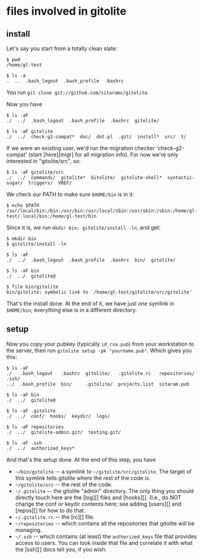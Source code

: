 # files involved in gitolite

## install

Let's say you start from a totally clean slate:

    $ pwd
    /home/gl-test

    $ ls -a
    .  ..  .bash_logout  .bash_profile  .bashrc

You run `git clone git://github.com/sitaramc/gitolite`.

Now you have

    $ ls -aF
    ./  ../  .bash_logout  .bash_profile  .bashrc  gitolite/

    $ ls -aF gitolite
    ./  ../  check-g2-compat*  doc/  dot.pl  .git/  install*  src/  t/

If we were an existing user, we'd run the migration checker 'check-g2-compat'
(start [here][migr] for all migration info).  For now we're only interested in
"gitolite/src", so:

    $ ls -aF gitolite/src
    ./  ../  commands/  gitolite*  Gitolite/  gitolite-shell*  syntactic-sugar/  triggers/  VREF/

We check our PATH to make sure `$HOME/bin` is in it:

    $ echo $PATH
    /usr/local/bin:/bin:/usr/bin:/usr/local/sbin:/usr/sbin:/sbin:/home/gl-test/.local/bin:/home/gl-test/bin

Since it is, we run `mkdir bin; gitolite/install -ln`, and get:

    $ mkdir bin
    $ gitolite/install -ln

    $ ls -aF
    ./  ../  .bash_logout  .bash_profile  .bashrc  bin/  gitolite/

    $ ls -aF bin
    ./  ../  gitolite@

    $ file bin/gitolite
    bin/gitolite: symbolic link to `/home/gl-test/gitolite/src/gitolite'

That's the install done.  At the end of it, we have just *one* symlink in
`$HOME/bin`; everything else is in a different directory.

## setup

Now you copy your pubkey (typically `id_rsa.pub`) from your workstation to the
server, then run `gitolite setup -pk "yourname.pub"`.  Which gives you this:

    $ ls -aF
    ./   .bash_logout   .bashrc  gitolite/   .gitolite.rc   repositories/  .ssh/
    ../  .bash_profile  bin/     .gitolite/  projects.list  sitaram.pub

    $ ls -aF bin
    ./  ../  gitolite@

    $ ls -aF .gitolite
    ./  ../  conf/  hooks/  keydir/  logs/

    $ ls -aF repositories
    ./  ../  gitolite-admin.git/  testing.git/

    $ ls -aF .ssh
    ./  ../  authorized_keys*

And that's the setup done.  At the end of this step, you have

  * `~/bin/gitolite` -- a symlink to `~/gitolite/src/gitolite`.  The target of
    this symlink tells gitolite where the rest of the code is.
  * `~/gitolite/src` -- the rest of the code.
  * `~/.gitolite` -- the gitolite "admin" directory.  The only thing you
    should directly touch here are the [log][] files and [hooks][].  (I.e., do
    NOT change the conf or keydir contents here; see adding [users][] and
    [repos][] for how to do that.
  * `~/.gitolite.rc` -- the [rc][] file.
  * `~/repositories` -- which contains all the repositories that gitolite will
    be managing.
  * `~/.ssh` -- which contains (at least) the `authorized_keys` file that
    provides access to users.  You can look inside that file and correlate it
    with what the [ssh][] docs tell you, if you wish.
